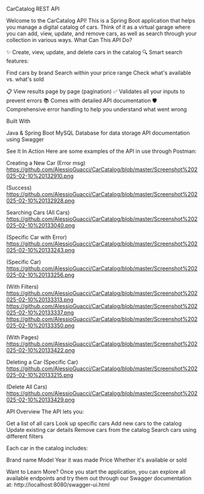 CarCatalog REST API

Welcome to the CarCatalog API! This is a Spring Boot application that helps you manage a digital catalog of cars. Think of it as a virtual garage where you can add, view, update, and remove cars, as well as search through your collection in various ways.
What Can This API Do?

✨ Create, view, update, and delete cars in the catalog
🔍 Smart search features:

Find cars by brand
Search within your price range
Check what's available vs. what's sold


📋 View results page by page (pagination)
✅ Validates all your inputs to prevent errors
📚 Comes with detailed API documentation
🛡️ Comprehensive error handling to help you understand what went wrong

Built With

Java & Spring Boot
MySQL Database for data storage
API documentation using Swagger

See It In Action
Here are some examples of the API in use through Postman:

Creating a New Car
(Error msg)
https://github.com/AlessioGuacci/CarCatalog/blob/master/Screenshot%202025-02-10%20132910.png

(Success)
https://github.com/AlessioGuacci/CarCatalog/blob/master/Screenshot%202025-02-10%20132928.png

Searching Cars
(All Cars)
https://github.com/AlessioGuacci/CarCatalog/blob/master/Screenshot%202025-02-10%20133040.png

(Specific Car with Error)
https://github.com/AlessioGuacci/CarCatalog/blob/master/Screenshot%202025-02-10%20133243.png

(Specific Car)
https://github.com/AlessioGuacci/CarCatalog/blob/master/Screenshot%202025-02-10%20133256.png

(With Filters)
https://github.com/AlessioGuacci/CarCatalog/blob/master/Screenshot%202025-02-10%20133313.png
https://github.com/AlessioGuacci/CarCatalog/blob/master/Screenshot%202025-02-10%20133337.png
https://github.com/AlessioGuacci/CarCatalog/blob/master/Screenshot%202025-02-10%20133350.png

(With Pages)
https://github.com/AlessioGuacci/CarCatalog/blob/master/Screenshot%202025-02-10%20133422.png

Deleting a Car
(Specific Car)
https://github.com/AlessioGuacci/CarCatalog/blob/master/Screenshot%202025-02-10%20133215.png

(Delete All Cars)
https://github.com/AlessioGuacci/CarCatalog/blob/master/Screenshot%202025-02-10%20133429.png


API Overview
The API lets you:

Get a list of all cars
Look up specific cars
Add new cars to the catalog
Update existing car details
Remove cars from the catalog
Search cars using different filters

Each car in the catalog includes:

Brand name
Model
Year it was made
Price
Whether it's available or sold

Want to Learn More?
Once you start the application, you can explore all available endpoints and try them out through our Swagger documentation at:
http://localhost:8080/swagger-ui.html
